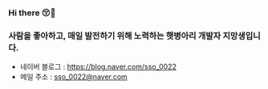 ### Hi there 😚💛

### 사람을 좋아하고,  매일 발전하기 위해 노력하는 햇병아리 개발자 지망생입니다.

* 네이버 블로그 : https://blog.naver.com/sso_0022
* 메일 주소 : sso_0022@naver.com
